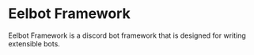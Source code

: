 # Eelbot Framework

Eelbot Framework is a discord bot framework that is designed for writing extensible bots.
